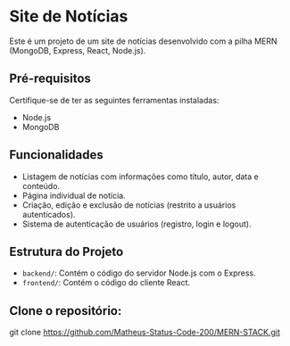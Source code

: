 # Site de Notícias

Este é um projeto de um site de notícias desenvolvido com a pilha MERN (MongoDB, Express, React, Node.js).

## Pré-requisitos

Certifique-se de ter as seguintes ferramentas instaladas:

- Node.js
- MongoDB

## Funcionalidades

- Listagem de notícias com informações como título, autor, data e conteúdo.
- Página individual de notícia.
- Criação, edição e exclusão de notícias (restrito a usuários autenticados).
- Sistema de autenticação de usuários (registro, login e logout).

## Estrutura do Projeto

- `backend/`: Contém o código do servidor Node.js com o Express.
- `frontend/`: Contém o código do cliente React.

## Clone o repositório:

   git clone https://github.com/Matheus-Status-Code-200/MERN-STACK.git
